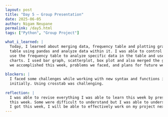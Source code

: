 ```yaml
---
layout: post
title: "Day 5 – Group Presentation"
date: 2025-06-05
author: Nigam Neupane
permalink: /day5.html
tags: ["Python", "Group Project"]

what_i_learned: |
  Today, I learned about merging data, frequency table and plotting graphs and charts with pandas. I was able to merge 2 or more tables into a bigger 
  table using pandas and analyze data within it. I was able to control which tables were primary and secondary to easily combine them. I was able to 
  use the frequency table to analyze specific data in the table and use the crosstab syntax to do it. I used pandas to plot my data in graphs and 
  charts. I used bar graph, scatterplot, box plot and also merged the graphs to analyze them collectively. Today, we did a group presentation on what 
  we accomplished this week, problems we faced, and plans for future weeks. I also presented my accomplishments for this week to my mentors.
  
blockers: |
  I faced some challenges while working with new syntax and functions in python. Working with frequency table was somewhat difficult to understand 
  initially. Using crosstab was challenging.
  
reflection: |
  I was able to revise everything I was able to learn this week by presenting it to my peers and mentors. I learned many new functions and syntax 
  this week. Some were difficult to understand but I was able to understand the difficult concepts by revising them. With the knowledge and practice 
  I got this week, I will be able to effectively work on my project next week.
---
```

